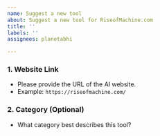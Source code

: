 ```yaml
---
name: Suggest a new tool
about: Suggest a new tool for RiseofMachine.com
title: ''
labels: ''
assignees: planetabhi

---
```


### 1. Website Link
- Please provide the URL of the AI website.
- Example: `https://riseofmachine.com/`

### 2. Category (Optional)
- What category best describes this tool?
